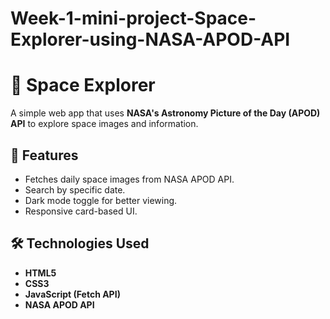 # Week-1-mini-project-Space-Explorer-using-NASA-APOD-API
# 🌌 Space Explorer

A simple web app that uses **NASA's Astronomy Picture of the Day (APOD) API** to explore space images and information. 

## 🚀 Features
- Fetches daily space images from NASA APOD API.
- Search by specific date.
- Dark mode toggle for better viewing.
- Responsive card-based UI.

## 🛠️ Technologies Used
- **HTML5**
- **CSS3**
- **JavaScript (Fetch API)**
- **NASA APOD API**
